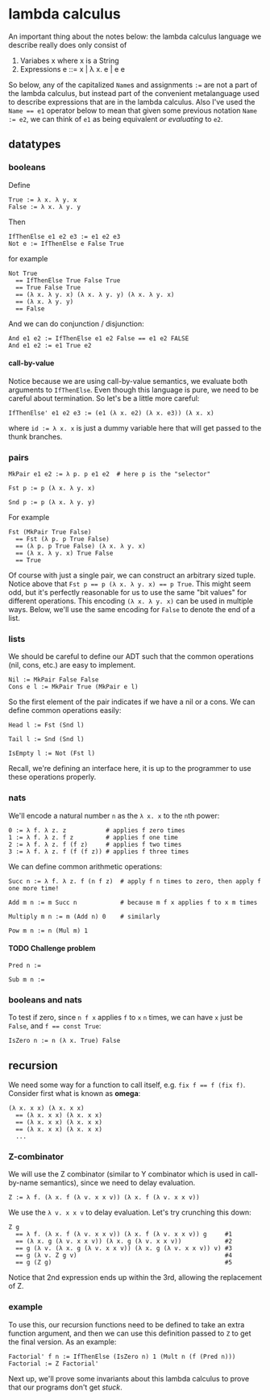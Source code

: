 # lambda calculus

An important thing about the notes below: the lambda calculus language we
describe really does only consist of
1. Variabes x where x is a String
2. Expressions e ::= x | λ x. e | e e

So below, any of the capitalized `Name`s and assignments `:=` are not a part of
the lambda calculus, but instead part of the convenient metalanguage used to
describe expressions that are in the lambda calculus. Also I've used the `Name
== e1` operator below to mean that given some previous notation `Name := e2`,
we can think of `e1` as being equivalent *or evaluating* to `e2`.

## datatypes

### booleans
Define
```
True := λ x. λ y. x
False := λ x. λ y. y
```
Then
```
IfThenElse e1 e2 e3 := e1 e2 e3
Not e := IfThenElse e False True
```
for example
```
Not True
  == IfThenElse True False True
  == True False True
  == (λ x. λ y. x) (λ x. λ y. y) (λ x. λ y. x)
  == (λ x. λ y. y)
  == False
```
And we can do conjunction / disjunction:
```
And e1 e2 := IfThenElse e1 e2 False == e1 e2 FALSE
And e1 e2 := e1 True e2
```

#### call-by-value
Notice because we are using call-by-value semantics, we evaluate both arguments
to `IfThenElse`. Even though this language is pure, we need to be careful about
termination. So let's be a little more careful:
```
IfThenElse' e1 e2 e3 := (e1 (λ x. e2) (λ x. e3)) (λ x. x)
```
where `id := λ x. x` is just a dummy variable here that will get passed to the
thunk branches.

### pairs
```
MkPair e1 e2 := λ p. p e1 e2  # here p is the "selector"

Fst p := p (λ x. λ y. x)

Snd p := p (λ x. λ y. y)
```
For example
```
Fst (MkPair True False)
  == Fst (λ p. p True False)
  == (λ p. p True False) (λ x. λ y. x)
  == (λ x. λ y. x) True False
  == True
```
Of course with just a single pair, we can construct an arbitrary sized tuple.
Notice above that `Fst p == p (λ x. λ y. x) == p True`. This might seem odd,
but it's perfectly reasonable for us to use the same "bit values" for different
operations. This encoding `(λ x. λ y. x)` can be used in multiple ways.
Below, we'll use the same encoding for `False` to denote the end of a list.

### lists
We should be careful to define our ADT such that the common operations (nil,
cons, etc.) are easy to implement.
```
Nil := MkPair False False
Cons e l := MkPair True (MkPair e l)
```
So the first element of the pair indicates if we have a nil or a cons. We can
define common operations easily:
```
Head l := Fst (Snd l)

Tail l := Snd (Snd l)

IsEmpty l := Not (Fst l)
```
Recall, we're defining an interface here, it is up to the programmer to use
these operations properly.

### nats
We'll encode a natural number `n` as the `λ x. x` to the `n`th power:
```
0 := λ f. λ z. z           # applies f zero times
1 := λ f. λ z. f z         # applies f one time
2 := λ f. λ z. f (f z)     # applies f two times
3 := λ f. λ z. f (f (f z)) # applies f three times
```
We can define common arithmetic operations:
```
Succ n := λ f. λ z. f (n f z)  # apply f n times to zero, then apply f one more time!

Add m n := m Succ n            # because m f x applies f to x m times

Multiply m n := m (Add n) 0    # similarly

Pow m n := n (Mul m) 1
```

#### TODO Challenge problem
```
Pred n :=

Sub m n :=
```

### booleans and nats
To test if zero, since `n f x` applies `f` to `x` `n` times,
we can have `x` just be `False`, and `f == const True`:
```
IsZero n := n (λ x. True) False
```

## recursion
We need some way for a function to call itself, e.g. `fix f == f (fix f)`.
Consider first what is known as **omega**:
```
(λ x. x x) (λ x. x x)
  == (λ x. x x) (λ x. x x)
  == (λ x. x x) (λ x. x x)
  == (λ x. x x) (λ x. x x)
  ...
```

### Z-combinator
We will use the Z combinator (similar to Y combinator which is used in
call-by-name semantics), since we need to delay evaluation.
```
Z := λ f. (λ x. f (λ v. x x v)) (λ x. f (λ v. x x v))
```
We use the `λ v. x x v` to delay evaluation. Let's try crunching this down:
```
Z g
  == λ f. (λ x. f (λ v. x x v)) (λ x. f (λ v. x x v)) g     #1
  == (λ x. g (λ v. x x v)) (λ x. g (λ v. x x v))            #2
  == g (λ v. (λ x. g (λ v. x x v)) (λ x. g (λ v. x x v)) v) #3
  == g (λ v. Z g v)                                         #4
  == g (Z g)                                                #5
```
Notice that 2nd expression ends up within the 3rd, allowing the replacement of
Z.

### example
To use this, our recursion functions need to be defined to take an extra
function argument, and then we can use this definition passed to `Z` to get the
final version. As an example:
```
Factorial' f n := IfThenElse (IsZero n) 1 (Mult n (f (Pred n)))
Factorial := Z Factorial'
```

Next up, we'll prove some invariants about this lambda calculus to prove that
our programs don't get *stuck*.
